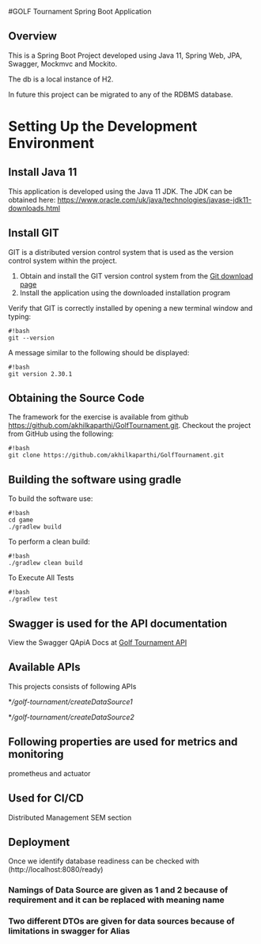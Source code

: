 #GOLF Tournament Spring Boot Application

## Overview
This is a Spring Boot Project developed using Java 11, Spring Web, JPA, Swagger, Mockmvc and Mockito.

The db is a local instance of H2.

In future this project can be migrated to any of the RDBMS database.

# Setting Up the Development Environment

## Install Java 11
This application is developed using the Java 11 JDK. The JDK can be obtained here:
https://www.oracle.com/uk/java/technologies/javase-jdk11-downloads.html


## Install GIT
GIT is a distributed version control system that is used as the version control system within the project.

1. Obtain and install the GIT version control system from the [Git download page](http://git-scm.com/)
2. Install the application using the downloaded installation program

Verify that GIT is correctly installed by opening a new terminal window and typing:
```
#!bash
git --version
```
A message similar to the following should be displayed:
```
#!bash
git version 2.30.1 
```
## Obtaining the Source Code
The framework for the exercise is available from github https://github.com/akhilkaparthi/GolfTournament.git. Checkout the project from GitHub using the following:
```
#!bash
git clone https://github.com/akhilkaparthi/GolfTournament.git
```

## Building the software using gradle
To build the software use:

```
#!bash
cd game
./gradlew build
```
To perform a clean build:
```
#!bash
./gradlew clean build
```
To Execute All Tests
```
#!bash
./gradlew test
```
## Swagger is used for the API documentation
View the Swagger QApiA Docs at [Golf Tournament API](http://localhost:8080/swagger-ui.html#!)
## Available  APIs
This projects consists of following APIs

**/golf-tournament/createDataSource1*

**/golf-tournament/createDataSource2*

## Following properties are used for metrics and monitoring
prometheus and actuator

## Used for CI/CD
Distributed Management
SEM section


## Deployment
Once we identify database readiness can be checked with (http://localhost:8080/ready)

### Namings of Data Source are given as 1 and 2 because of requirement and it can be replaced with meaning name

### Two different DTOs are given for data sources because of limitations in swagger for Alias

